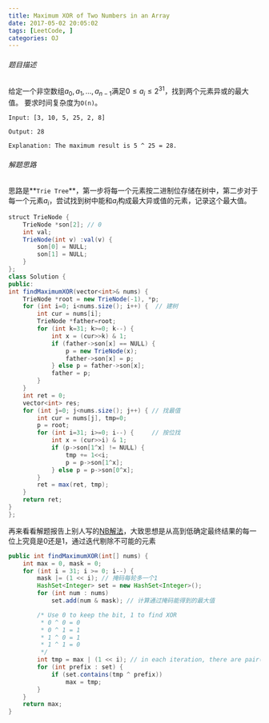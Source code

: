 ```yaml
---
title: Maximum XOR of Two Numbers in an Array
date: 2017-05-02 20:05:02
tags: [LeetCode, ]
categories: OJ
---
```



###### 题目描述
给定一个非空数组$a_0,a_1,...,a_{n-1}$满足$0\le a_i \le 2^{31}$，找到两个元素异或的最大值。
要求时间复杂度为`O(n)`。

	Input: [3, 10, 5, 25, 2, 8]

	Output: 28

	Explanation: The maximum result is 5 ^ 25 = 28.

###### 解题思路
思路是**`Trie Tree`**，第一步将每一个元素按二进制位存储在树中，第二步对于每一个元素$a_i$，尝试找到树中能和$a_i$构成最大异或值的元素，记录这个最大值。

```java
struct TrieNode {
	TrieNode *son[2]; // 0
	int val;
	TrieNode(int v) :val(v) {
		son[0] = NULL;
		son[1] = NULL;
	}
};
class Solution {
public:
int findMaximumXOR(vector<int>& nums) {
	TrieNode *root = new TrieNode(-1), *p;
	for (int i=0; i<nums.size(); i++) {  // 建树
		int cur = nums[i];
		TrieNode *father=root;
		for (int k=31; k>=0; k--) {
			int x = (cur>>k) & 1;
			if (father->son[x] == NULL) {
				p = new TrieNode(x);
				father->son[x] = p;
			} else p = father->son[x];
			father = p;
		}
	}
	int ret = 0;
	vector<int> res;
	for (int j=0; j<nums.size(); j++) { // 找最值
		int cur = nums[j], tmp=0;
		p = root;
		for (int i=31; i>=0; i--) {     // 按位找
			int x = (cur>>i) & 1;
			if (p->son[1^x] != NULL) {
				tmp += 1<<i;
				p = p->son[1^x];
			} else p = p->son[0^x];
		}
		ret = max(ret, tmp);
	}
	return ret;
}
};
```

再来看看解题报告上别人写的[NB解法](https://discuss.leetcode.com/topic/63213/java-o-n-solution-using-bit-manipulation-and-hashmap/7)，大致思想是从高到低确定最终结果的每一位上究竟是0还是1，通过迭代剔除不可能的元素
```java
public int findMaximumXOR(int[] nums) {
    int max = 0, mask = 0;
    for (int i = 31; i >= 0; i--) {
        mask |= (1 << i); // 掩码每轮多一个1
        HashSet<Integer> set = new HashSet<Integer>();
        for (int num : nums)
            set.add(num & mask); // 计算通过掩码能得到的最大值

        /* Use 0 to keep the bit, 1 to find XOR
         * 0 ^ 0 = 0
         * 0 ^ 1 = 1
         * 1 ^ 0 = 1
         * 1 ^ 1 = 0
         */
        int tmp = max | (1 << i); // in each iteration, there are pair(s) whoes Left bits can XOR to max
        for (int prefix : set) {
            if (set.contains(tmp ^ prefix))
                max = tmp;
        }
    }
    return max;
}
```


